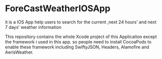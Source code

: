 # ForeCastWeatherIOSApp
it is a IOS App help users to search for the current ,next 24 hours’ and next  7 days’ weather information

This repository contains the whole Xcode project of this Applicaiton except the framework i used in this app. 
so people need to install CocoaPods to enable these framework including SwiftyJSON, Headers, Alamofire and AerisWeather.

